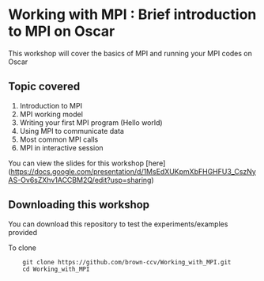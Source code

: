 # Working with MPI : Brief introduction to MPI on Oscar

This workshop will cover the basics of MPI and running your MPI codes on Oscar

## Topic covered

1. Introduction to MPI
1. MPI working model
1. Writing your first MPI program (Hello world)
1. Using MPI to communicate data
1. Most common MPI calls
1. MPI in interactive session

You can view the slides for this workshop [here] (https://docs.google.com/presentation/d/1MsEdXUKpmXbFHGHFU3_CszNyAS-Ov6sZXhv1ACCBM2Q/edit?usp=sharing)

## Downloading this workshop

You can download this repository to test the experiments/examples provided

To clone

```
    git clone https://github.com/brown-ccv/Working_with_MPI.git
    cd Working_with_MPI
```
